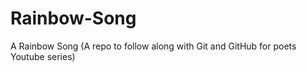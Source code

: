 # Rainbow-Song
A Rainbow Song (A repo to follow along with Git and GitHub for poets Youtube series)
